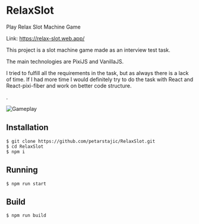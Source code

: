 # RelaxSlot

Play Relax Slot Machine Game

Link: https://relax-slot.web.app/

This project is a slot machine game made as an interview test task.

The main technologies are PixiJS and VanillaJS.

I tried to fulfill all the requirements in the task, but as always there is a lack of time. If I had more time I would definitely try to do the task with React and React-pixi-fiber and work on better code structure.


.

![Gameplay](https://giphy.com/cff72fd4-f268-4511-8b83-9e4eeaa8be72)

## Installation

```
$ git clone https://github.com/petarstajic/RelaxSlot.git
$ cd RelaxSlot
$ npm i
```

## Running

```
$ npm run start
```

## Build

```
$ npm run build
```
